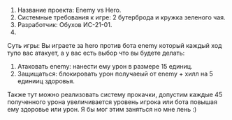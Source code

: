 1. Название проекта: Enemy vs Hero.
2. Системные требования к игре: 2 бутерброда и кружка зеленого чая.
3. Разработчик: Обухов ИС-21-01.
4. 
Суть игры: 
Вы играете за hero против бота enemy который каждый ход тупо вас атакует, а у вас есть выбор что вы будете делать:
1. Атаковать enemy: нанести ему урон в размере 15 единиц.
2. Защищаться: блокировать урон получаеый от enemy + хилл на 5 единииц здоровья.

Также тут можно реализовать систему прокачки, допустим каждые 45 полученного урона увеличивается уровень игрока или бота повышая ему здоровье или урон. Я бы мог этим заняться но мне лень :)
